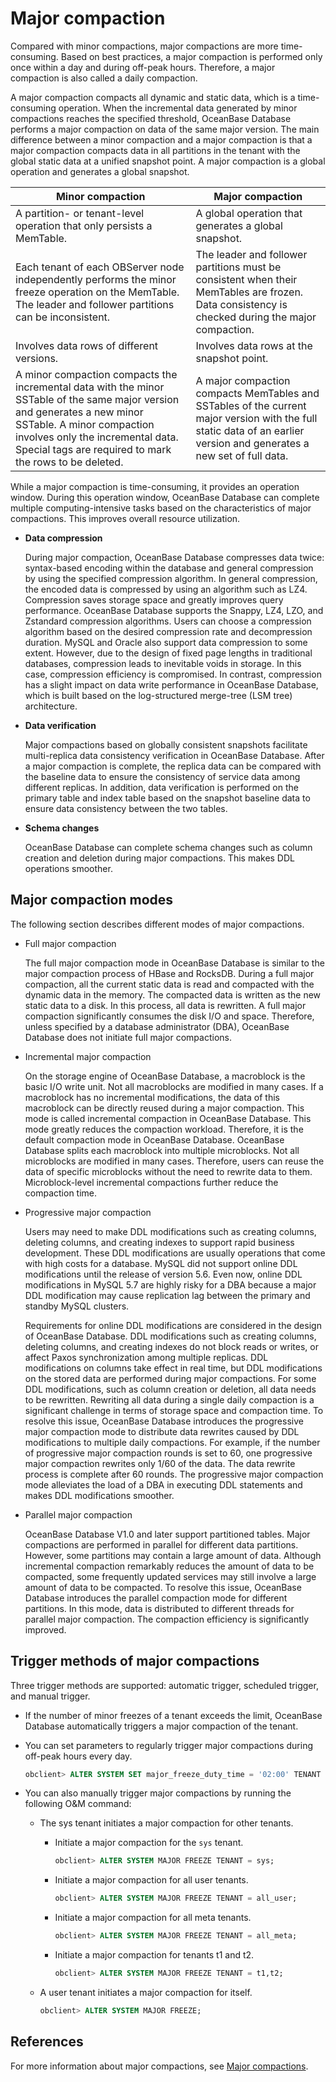 # Major compaction

Compared with minor compactions, major compactions are more time-consuming. Based on best practices, a major compaction is performed only once within a day and during off-peak hours. Therefore, a major compaction is also called a daily compaction.

A major compaction compacts all dynamic and static data, which is a time-consuming operation. When the incremental data generated by minor compactions reaches the specified threshold, OceanBase Database performs a major compaction on data of the same major version. The main difference between a minor compaction and a major compaction is that a major compaction compacts data in all partitions in the tenant with the global static data at a unified snapshot point. A major compaction is a global operation and generates a global snapshot.

| Minor compaction | Major compaction |
|------------------------------------------------------|---------------------------------------------------------|
| A partition- or tenant-level operation that only persists a MemTable.  | A global operation that generates a global snapshot.  |
| Each tenant of each OBServer node independently performs the minor freeze operation on the MemTable. The leader and follower partitions can be inconsistent.  | The leader and follower partitions must be consistent when their MemTables are frozen. Data consistency is checked during the major compaction.  |
| Involves data rows of different versions.  | Involves data rows at the snapshot point.  |
| A minor compaction compacts the incremental data with the minor SSTable of the same major version and generates a new minor SSTable. A minor compaction involves only the incremental data. Special tags are required to mark the rows to be deleted.  | A major compaction compacts MemTables and SSTables of the current major version with the full static data of an earlier version and generates a new set of full data.  |

While a major compaction is time-consuming, it provides an operation window. During this operation window, OceanBase Database can complete multiple computing-intensive tasks based on the characteristics of major compactions. This improves overall resource utilization.

* **Data compression**

   During major compaction, OceanBase Database compresses data twice: syntax-based encoding within the database and general compression by using the specified compression algorithm. In general compression, the encoded data is compressed by using an algorithm such as LZ4. Compression saves storage space and greatly improves query performance. OceanBase Database supports the Snappy, LZ4, LZO, and Zstandard compression algorithms. Users can choose a compression algorithm based on the desired compression rate and decompression duration. MySQL and Oracle also support data compression to some extent. However, due to the design of fixed page lengths in traditional databases, compression leads to inevitable voids in storage. In this case, compression efficiency is compromised. In contrast, compression has a slight impact on data write performance in OceanBase Database, which is built based on the log-structured merge-tree (LSM tree) architecture.

* **Data verification**

   Major compactions based on globally consistent snapshots facilitate multi-replica data consistency verification in OceanBase Database. After a major compaction is complete, the replica data can be compared with the baseline data to ensure the consistency of service data among different replicas. In addition, data verification is performed on the primary table and index table based on the snapshot baseline data to ensure data consistency between the two tables.

* **Schema changes**

   OceanBase Database can complete schema changes such as column creation and deletion during major compactions. This makes DDL operations smoother.

## Major compaction modes

The following section describes different modes of major compactions.

* Full major compaction

   The full major compaction mode in OceanBase Database is similar to the major compaction process of HBase and RocksDB. During a full major compaction, all the current static data is read and compacted with the dynamic data in the memory. The compacted data is written as the new static data to a disk. In this process, all data is rewritten. A full major compaction significantly consumes the disk I/O and space. Therefore, unless specified by a database administrator (DBA), OceanBase Database does not initiate full major compactions.

* Incremental major compaction

   On the storage engine of OceanBase Database, a macroblock is the basic I/O write unit. Not all macroblocks are modified in many cases. If a macroblock has no incremental modifications, the data of this macroblock can be directly reused during a major compaction. This mode is called incremental compaction in OceanBase Database. This mode greatly reduces the compaction workload. Therefore, it is the default compaction mode in OceanBase Database. OceanBase Database splits each macroblock into multiple microblocks. Not all microblocks are modified in many cases. Therefore, users can reuse the data of specific microblocks without the need to rewrite data to them. Microblock-level incremental compactions further reduce the compaction time.

* Progressive major compaction

   Users may need to make DDL modifications such as creating columns, deleting columns, and creating indexes to support rapid business development. These DDL modifications are usually operations that come with high costs for a database. MySQL did not support online DDL modifications until the release of version 5.6. Even now, online DDL modifications in MySQL 5.7 are highly risky for a DBA because a major DDL modification may cause replication lag between the primary and standby MySQL clusters.

   Requirements for online DDL modifications are considered in the design of OceanBase Database. DDL modifications such as creating columns, deleting columns, and creating indexes do not block reads or writes, or affect Paxos synchronization among multiple replicas. DDL modifications on columns take effect in real time, but DDL modifications on the stored data are performed during major compactions. For some DDL modifications, such as column creation or deletion, all data needs to be rewritten. Rewriting all data during a single daily compaction is a significant challenge in terms of storage space and compaction time. To resolve this issue, OceanBase Database introduces the progressive major compaction mode to distribute data rewrites caused by DDL modifications to multiple daily compactions. For example, if the number of progressive major compaction rounds is set to 60, one progressive major compaction rewrites only 1/60 of the data. The data rewrite process is complete after 60 rounds. The progressive major compaction mode alleviates the load of a DBA in executing DDL statements and makes DDL modifications smoother.

* Parallel major compaction

   OceanBase Database V1.0 and later support partitioned tables. Major compactions are performed in parallel for different data partitions. However, some partitions may contain a large amount of data. Although incremental compaction remarkably reduces the amount of data to be compacted, some frequently updated services may still involve a large amount of data to be compacted. To resolve this issue, OceanBase Database introduces the parallel compaction mode for different partitions. In this mode, data is distributed to different threads for parallel major compaction. The compaction efficiency is significantly improved.

## Trigger methods of major compactions

Three trigger methods are supported: automatic trigger, scheduled trigger, and manual trigger.

* If the number of minor freezes of a tenant exceeds the limit, OceanBase Database automatically triggers a major compaction of the tenant.

* You can set parameters to regularly trigger major compactions during off-peak hours every day.

   ```sql
   obclient> ALTER SYSTEM SET major_freeze_duty_time = '02:00' TENANT = t1;
   ```

* You can also manually trigger major compactions by running the following O&M command:

   * The sys tenant initiates a major compaction for other tenants.

      * Initiate a major compaction for the `sys` tenant.

         ```sql
         obclient> ALTER SYSTEM MAJOR FREEZE TENANT = sys;
         ```

      * Initiate a major compaction for all user tenants.

         ```sql
         obclient> ALTER SYSTEM MAJOR FREEZE TENANT = all_user;
         ```

      * Initiate a major compaction for all meta tenants.

         ```sql
         obclient> ALTER SYSTEM MAJOR FREEZE TENANT = all_meta;
         ```

      * Initiate a major compaction for tenants t1 and t2.

         ```sql
         obclient> ALTER SYSTEM MAJOR FREEZE TENANT = t1,t2;
         ```

   * A user tenant initiates a major compaction for itself.

      ```sql
      obclient> ALTER SYSTEM MAJOR FREEZE;
      ```

## References

For more information about major compactions, see [Major compactions](../../../200.system-management/500.manage-data-storage/200.merge-management/100.consolidation-management-overview.md).
